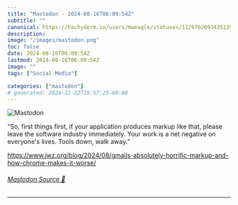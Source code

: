 ```yaml
---
title: "Mastodon - 2024-08-16T06:09:54Z"
subtitle: ""
canonical: https://hachyderm.io/users/mweagle/statuses/112970209343513577
description:
image: "/images/mastodon.png"
toc: false
date: 2024-08-16T06:09:54Z
lastmod: 2024-08-16T06:09:54Z
image: ""
tags: ["Social Media"]

categories: ["mastodon"]
# generated: 2024-12-22T19:57:25-08:00
---
```

![Mastodon](/images/mastodon.png)

<p>“So, first things first, if your application produces markup like that, please leave the software industry immediately. Your work is a net negative on everyone&#39;s lives. Tools down, walk away.”</p><p><a href="https://www.jwz.org/blog/2024/08/gmails-absolutely-horrific-markup-and-how-chrome-makes-it-worse/" target="_blank" rel="nofollow noopener noreferrer" translate="no"><span class="invisible">https://www.</span><span class="ellipsis">jwz.org/blog/2024/08/gmails-ab</span><span class="invisible">solutely-horrific-markup-and-how-chrome-makes-it-worse/</span></a></p>


###### [Mastodon Source 🐘](https://hachyderm.io/@mweagle/112970209343513577)

___
